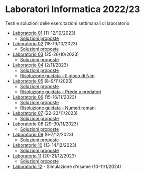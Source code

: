 # Laboratori Informatica 2022/23

Testi e soluzioni delle esercitazioni settimanali di laboratorio

* [Laboratorio 01](./Lab01/Lab01_testo.pdf?raw=true) (11-12/10/2023)
    * [Soluzioni proposte](./Lab01/Lab01_soluzioni.zip?raw=true)
* [Laboratorio 02](./Lab02/Lab02_testo.pdf?raw=true) (18-19/10/2023)
    * [Soluzioni proposte](./Lab02/Lab02_soluzioni.zip?raw=true)
* [Laboratorio 03](./Lab03/Lab03_testo.pdf?raw=true) (25-26/10/2023)
    * [Soluzioni proposte](./Lab03/Lab03_soluzioni.zip?raw=true)
* [Laboratorio 04](./Lab04/Lab04_testo.pdf?raw=true) (2/11/2023)
    * [Soluzioni proposte](./Lab04/Lab04_soluzioni.zip?raw=true)
    * [Risoluzione guidata - Il gioco di Nim](https://youtu.be/KlaTNWm6YmI)
* [Laboratorio 05](./Lab05/Lab05_testo.pdf?raw=true) (8-9/11/2023)
    * [Soluzioni proposte](./Lab05/Lab05_soluzioni.zip?raw=true)
    * [Risoluzione guidata - Prede e predatori](https://youtu.be/n15zmt6Nxps)
* [Laboratorio 06](./Lab06/Lab06_testo.pdf?raw=true) (15-16/11/2023)
    * [Soluzioni proposte](./Lab06/Lab06_soluzioni.zip?raw=true)
    * [Risoluzione guidata - Numeri romani](https://youtu.be/Msrd7T9scKk)
* [Laboratorio 07](./Lab07/Lab07_testo.pdf?raw=true) (22-23/11/2023)
    * [Soluzioni proposte](./Lab07/Lab07_soluzioni.zip?raw=true)
* [Laboratorio 08](./Lab08/Lab08_testo.pdf?raw=true) (29-30/11/2023)
    * [Soluzioni proposte](./Lab08/Lab08_soluzioni.zip?raw=true)
* [Laboratorio 09](./Lab09/Lab09_testo.pdf?raw=true) (6-7/12/2023)
    * [Soluzioni proposte](./Lab09/Lab09_soluzioni.zip?raw=true)
* [Laboratorio 10](./Lab10/Lab10_testo.pdf?raw=true) (13-14/12/2023)
    * [Soluzioni proposte](./Lab10/Lab10_soluzioni.zip?raw=true)
* [Laboratorio 11](./Lab11/Lab11_testo.pdf?raw=true) (20-21/12/2023)
    * [Soluzioni proposte](./Lab11/Lab11_soluzioni.zip?raw=true)
* [Laboratorio 12](./Lab12) - Simulazione d'esame (10-11/1/2024)

